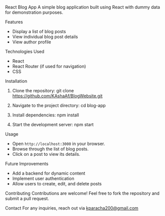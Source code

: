 React Blog App
A simple blog application built using React with dummy data for demonstration purposes.

Features
- Display a list of blog posts
- View individual blog post details
- View author profile


Technologies Used
- React
- React Router (if used for navigation)
- CSS 

Installation
1. Clone the repository:
   git clone https://github.com/KAshaAf/BlogWebsite.git

2. Navigate to the project directory:
   cd blog-app

3. Install dependencies:
   npm install

4. Start the development server:
   npm start
   
Usage
- Open `http://localhost:3000` in your browser.
- Browse through the list of blog posts.
- Click on a post to view its details.

Future Improvements
- Add a backend for dynamic content
- Implement user authentication
- Allow users to create, edit, and delete posts

Contributing
Contributions are welcome! Feel free to fork the repository and submit a pull request.

Contact
For any inquiries, reach out via kparacha200@gmail.com

